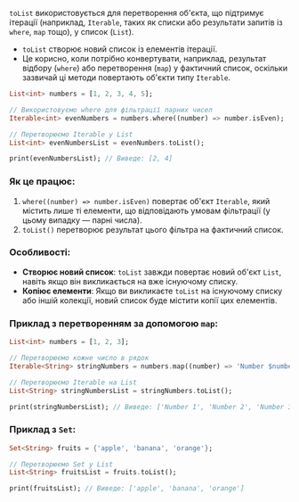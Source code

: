 `toList` використовується для перетворення об'єкта, що підтримує ітерації (наприклад, `Iterable`, таких як списки або результати запитів із `where`, `map` тощо), у список (`List`).

- `toList` створює новий список із елементів ітерації.
- Це корисно, коли потрібно конвертувати, наприклад, результат відбору (`where`) або перетворення (`map`) у фактичний список, оскільки зазвичай ці методи повертають об'єкти типу `Iterable`.

```dart
List<int> numbers = [1, 2, 3, 4, 5];

// Використовуємо where для фільтрації парних чисел
Iterable<int> evenNumbers = numbers.where((number) => number.isEven);

// Перетворюємо Iterable у List
List<int> evenNumbersList = evenNumbers.toList();

print(evenNumbersList); // Виведе: [2, 4]

```

### Як це працює:

1. `where((number) => number.isEven)` повертає об'єкт `Iterable`, який містить лише ті елементи, що відповідають умовам фільтрації (у цьому випадку — парні числа).
2. `toList()` перетворює результат цього фільтра на фактичний список.

### Особливості:

- **Створює новий список**: `toList` завжди повертає новий об'єкт `List`, навіть якщо він викликається на вже існуючому списку.
- **Копіює елементи**: Якщо ви викликаєте `toList` на існуючому списку або іншій колекції, новий список буде містити копії цих елементів.

### Приклад з перетворенням за допомогою `map`:
```dart
List<int> numbers = [1, 2, 3];

// Перетворюємо кожне число в рядок
Iterable<String> stringNumbers = numbers.map((number) => 'Number $number');

// Перетворюємо Iterable на List
List<String> stringNumbersList = stringNumbers.toList();

print(stringNumbersList); // Виведе: ['Number 1', 'Number 2', 'Number 3']

```

### Приклад з `Set`:
```dart
Set<String> fruits = {'apple', 'banana', 'orange'};

// Перетворюємо Set у List
List<String> fruitsList = fruits.toList();

print(fruitsList); // Виведе: ['apple', 'banana', 'orange']

```
